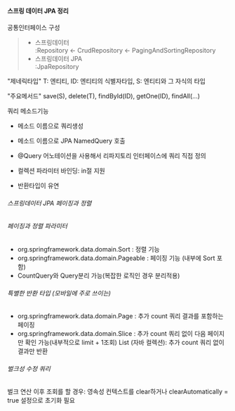 #### 스프링 데이터 JPA 정리

공통인터페이스 구성
> - 스프링데이터 <br>
> :Repository <- CrudRepository <- PagingAndSortingRepository <br>
> - 스프링데이터 JPA <br>
> :JpaRepository

"제네릭타입"
T: 엔티티, ID: 엔티티의 식별자타입, S: 엔티티와 그 자식의 타입

"주요메서드"
save(S), delete(T), findById(ID), getOne(ID), findAll(...)



쿼리 메소드기능
- 메소드 이름으로 쿼리생성
- 메소드 이름으로 JPA NamedQuery 호출
- @Query 어노테이션을 사용해서 리파지토리 인터페이스에 쿼리 직접 정의



- 컬렉션 파라미터 바인딩: in절 지원
- 반환타입이 유연


###### 스프링데이터 JPA 페이징과 정렬
###### 페이징과 정렬 파라미터
- org.springframework.data.domain.Sort : 정렬 기능
- org.springframework.data.domain.Pageable : 페이징 기능 (내부에 Sort 포함)
- CountQuery와 Query분리 가능(복잡한 로직인 경우 분리적용)

###### 특별한 반환 타입 (모바일에 주로 쓰이는)
- org.springframework.data.domain.Page : 추가 count 쿼리 결과를 포함하는 페이징
- org.springframework.data.domain.Slice : 추가 count 쿼리 없이 다음 페이지만 확인 가능(내부적으로 limit + 1조회)
List (자바 컬렉션): 추가 count 쿼리 없이 결과만 반환

###### 벌크성 수정 쿼리

벌크 연산 이후 조회를 할 경우: 영속성 컨텍스트를 clear하거나 clearAutomatically = true 설정으로 초기화 필요

###### 